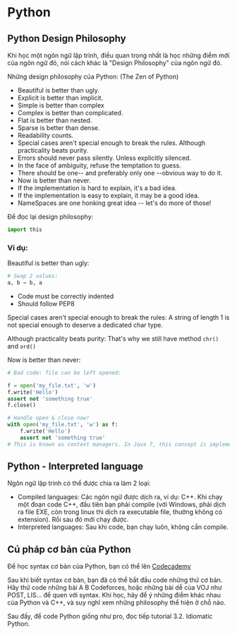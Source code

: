 # Python

## Python Design Philosophy

Khi học một ngôn ngữ lập trình, điều quan trọng nhất là học những điểm mới của ngôn ngữ đó, nói cách khác là "Design Philosophy" của ngôn ngữ đó.

Những design philosophy của Python: (The Zen of Python)

- Beautiful is better than ugly.
- Explicit is better than implicit.
- Simple is better than complex
- Complex is better than complicated.
- Flat is better than nested.
- Sparse is better than dense.
- Readability counts.
- Special cases aren't special enough to break the rules. Although practicality beats purity.
- Errors should never pass silently. Unless explicitly silenced.
- In the face of ambiguity, refuse the temptation to guess.
- There should be one-- and preferably only one --obvious way to do it.
- Now is better than never.
- If the implementation is hard to explain, it's a bad idea.
- If the implementation is easy to explain, it may be a good idea.
- NameSpaces are one honking great idea -- let's do more of those!

Để đọc lại design philosophy:

```python
import this
```

### Ví dụ:

Beautiful is better than ugly:

```python
# Swap 2 values:
a, b = b, a
```

- Code must be correctly indented
- Should follow PEP8

Special cases aren't special enough to break the rules: A string of length 1 is not special enough to deserve a dedicated char type.

Although practicality beats purity: That's why we still have method `chr()` and `ord()`

Now is better than never:

```python
# Bad code: file can be left opened:

f = open('my_file.txt', 'w')
f.write('Hello')
assert not 'something true'
f.close()

# Handle open & close now!
with open('my_file.txt', 'w') as f:
    f.write('Hello')
    assert not 'something true'
# This is known as context managers. In Java 7, this concept is implemented.
```


## Python - Interpreted language

Ngôn ngữ lập trình có thể được chia ra làm 2 loại:

- Compiled languages: Các ngôn ngữ được dịch ra, ví dụ: C++. Khi chạy một đoạn code C++, đầu tiên bạn phải compile (với Windows, phải dịch ra file EXE, còn trong linux thì dịch ra executable file, thường không có extension). Rồi sau đó mới chạy được.
- Interpreted languages: Sau khi code, bạn chạy luôn, không cần compile.

## Cú pháp cơ bản của Python

Để học syntax cơ bản của Python, bạn có thể lên [Codecademy](http://www.codecademy.com/)

Sau khi biết syntax cơ bản, bạn đã có thể bắt đầu code những thứ cơ bản. Hãy thử code những bài A B Codeforces, hoặc những bài dễ của VOJ như POST, LIS... để quen với syntax. Khi học, hãy để ý những điểm khác nhau của Python và C++, và suy nghĩ xem những philosophy thể hiện ở chỗ nào.

Sau đấy, để code Python giống như pro, đọc tiếp tutorial 3.2. Idiomatic Python.
